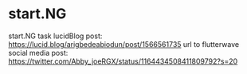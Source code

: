 # start.NG
start.NG task
lucidBlog post: https://lucid.blog/arigbedeabiodun/post/1566561735
url to flutterwave social media post: https://twitter.com/Abby_joeRGX/status/1164434508411809792?s=20
